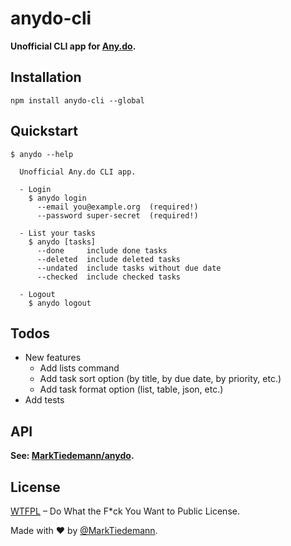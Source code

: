 # anydo-cli

**Unofficial CLI app for [Any.do](https://www.any.do/).**

## Installation

```
npm install anydo-cli --global
```

## Quickstart

```
$ anydo --help

  Unofficial Any.do CLI app.

  - Login
    $ anydo login
      --email you@example.org  (required!)
      --password super-secret  (required!)

  - List your tasks
    $ anydo [tasks]
      --done     include done tasks
      --deleted  include deleted tasks
      --undated  include tasks without due date
      --checked  include checked tasks

  - Logout
    $ anydo logout

```

## Todos

- New features
  - Add lists command
  - Add task sort option (by title, by due date, by priority, etc.)
  - Add task format option (list, table, json, etc.)
- Add tests

## API

**See: [MarkTiedemann/anydo](https://github.com/MarkTiedemann/anydo).**

## License

[WTFPL](http://www.wtfpl.net/) – Do What the F*ck You Want to Public License.

Made with :heart: by [@MarkTiedemann](https://twitter.com/MarkTiedemannDE).